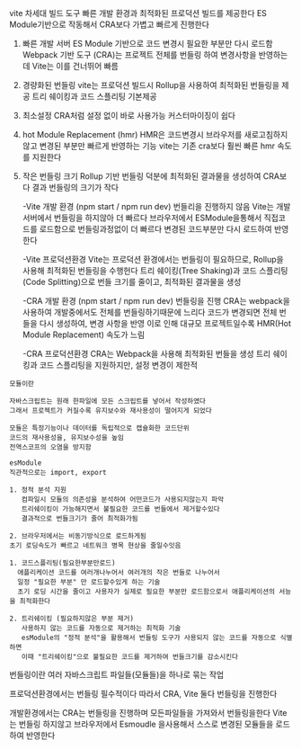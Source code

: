 <!-- CRA -->

<!-- Vite -->

vite
차세대 빌드 도구
빠른 개발 환경과 최적화된 프로덕션 빌드를 제공한다
ES Module기반으로 작동해서 CRA보다 가볍고 빠르게 진행한다

1.  빠른 개발 서버
    ES Module 기반으로 코드 변경시 필요한 부분만 다시 로드함
    Webpack 기반 도구 (CRA)는 프로젝트 전체를 번들링 하여 변경사항을 반영하는데 Vite는 이를 건너뛰어 빠름

2.  경량화된 번들링
    vite는 프로덕션 빌드시 Rollup을 사용하여 최적화된 번들링을 제공
    트리 쉐이킹과 코드 스플리팅 기본제공

3.  최소설정
    CRA처럼 설정 없이 바로 사용가능 커스터마이징이 쉽다

4.  hot Module Replacement (hmr)
    HMR은 코드변경시 브라우저를 새로고침하지않고 변경된 부분만 빠르게 반영하는 기능
    vite는 기존 cra보다 훨씬 빠른 hmr 속도를 지원한다

5.  작은 번들링 크기
    Rollup 기반 번들링 덕분에 최적화된 결과물을 생성하여 CRA보다 결과 번들링의 크기가 작다
    <!-- CRA vs Vite -->

    -Vite 개발 환경 (npm start / npm run dev)
    번들리을 진행하지 않음
    Vite는 개발서버에서 번들링을 하지않아 더 빠르다
    브라우저에서 ESModule을통해서 직접코드를 로드함으로 번들링과정없이 더 빠르다
    변경된 코드부분만 다시 로드하여 반영한다

    -Vite 프로덕션환경
    Vite는 프로덕션 환경에서는 번들링이 필요하므로, Rollup을 사용해 최적화된 번들링을 수행헌다
    트리 쉐이킹(Tree Shaking)과 코드 스플리팅(Code Splitting)으로 번들 크기를 줄이고, 최적화된 결과물을 생성

    -CRA 개발 환경 (npm start / npm run dev)
    번들링을 진행
    CRA는 webpack을사용하여 개발중에서도 전체를 번들링하기때문에 느리다
    코드가 변경되면 전체 번들을 다시 생성하여, 변경 사항을 반영
    이로 인해 대규모 프로젝트일수록 HMR(Hot Module Replacement) 속도가 느림

    -CRA 프로덕션환경
    CRA는 Webpack을 사용해 최적화된 번들을 생성
    트리 쉐이킹과 코드 스플리팅을 지원하지만, 설정 변경이 제한적

    <!-- user interface 라이브러리 react  -->
    <!-- DOM document object Model model이라는건 뭔지? -->
    <!-- virtual DOM을 사용했을때 어떻게 더 좋은성능을 내는지?  -->

<!-- 모듈이란?  -->

    모듈이란

    자바스크립트는 원래 한파일에 모든 스크립트를 넣어서 작성하였다
    그래서 프로젝트가 커질수록 유지보수와 재사용성이 떨어지게 되었다

    모듈은 특정기능이나 데이터를 독립적으로 캡슐화한 코드단위
    코드의 재사용성을, 유지보수성을 높임
    전역스코프의 오염을 방지함

<!-- esModule -->

    esModule
    직관적으로는 import, export

    1. 정적 분석 지원
       컴파일시 모듈의 의존성을 분석하여 어떤코드가 사용되지않는지 파악
       트리쉐이킹이 가능해지면서 불필요한 코드를 번들에서 제거할수있다
       결과적으로 번들크기가 줄어 최적화가됨

    2. 브라우저에서는 비동기방식으로 로드하게됨
    초기 로딩속도가 빠르고 네트워크 병목 현상을 줄일수잇음

 <!-- 트리쉐이킹, 코드 스플리팅 -->

    1. 코드스플리팅(필요한부분만로드)
      애플리케이션 코드를 여러개나누어서 여러개의 작은 번들로 나누어서
      일정 "필요한 부분" 만 로드할수있게 하는 기술
      초기 로딩 시간을 줄이고 사용자가 실제로 필요한 부분만 로드함으로서 애플리케이션의 서능을 최적화한다

    2. 트리쉐이킹 (필요하지않은 부분 제거)
       사용하지 않는 코드를 자동으로 제거하는 최적화 기술
       esModule의 "정적 분석"을 활용해서 번들링 도구가 사용되지 않는 코드를 자동으로 식별하면
       이때 "트리쉐이킹"으로 불필요한 코드를 제거하여 번들크기를 감소시킨다

<!-- 번들링, 번들러란?  -->

번들링이란 여러 자바스크립트 파일들(모듈들)을 하나로 묶는 작업

프로덕션환경에서는 번들링 필수적이다
따라서 CRA, Vite 둘다 번들링을 진행한다

개발환경에서는
CRA는 번들링을 진행하며 모든파일들을 가져와서 번들링을한다
Vite는 번들링 하지않고 브라우저에서 Esmoudle 을사용해서 스스로 변경된 모듈들을 로드하여 반영한다

<!-- babel -->
<!-- webpack -->
<!-- SWC ??? vite에서-->
<!-- Rollup -->

<!-- 커스터마이징이 쉬운이유? -->
<!-- 함수컴포넌트, 클래스형 컴포넌트 -->
<!-- 선언적  -->
<!-- hook 이란?? 왜 hook? 이라는 이름?? -->
<!-- setState의 동작방식 비동기적인거 연관 -->
<!-- React 17 버전 이상에서는 import React from 'react'; -->
